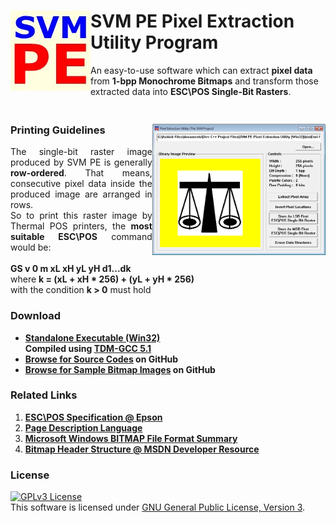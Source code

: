 
<h1>
<img src="res/SVM_PE_WALL.jpg" alt="SVM PE" align="left">
SVM PE Pixel Extraction Utility Program
</h1>

<p>
An easy-to-use software which can extract <b>pixel data</b> from <b>1-bpp Monochrome Bitmaps</b>
and transform those extracted data into <b>ESC\POS Single-Bit Rasters</b>.
</p>

<h3>
<br>Printing Guidelines
<img src="res/SVM_PE_SCRN1.jpg" alt="Main Window" align="right" width="55%" height="55%" />
</h3>

<p align="justify">
The single-bit raster image produced by SVM PE is generally <b>row-ordered</b>. That means, consecutive pixel data
inside the produced image are arranged in rows.<br>So to print this raster image by Thermal POS printers,
the <b>most suitable ESC\POS</b> command would be:
<br><br><b>GS v 0 m xL xH yL yH d1...dk</b>
<br>where <b>k = (xL + xH * 256) + (yL + yH * 256)</b>
<br>with the condition <b>k > 0</b> must hold
</p>

<h3>Download</h3>
<ul>
<li><b>
<a href="https://github.com/AKD92/SVM-PE-Pixel-Extraction-Utility-Program/raw/master/bin/SVM_PE_UTIL.EXE">
Standalone Executable (Win32)</a>
<br>Compiled using <a href="http://tdm-gcc.tdragon.net/about">TDM-GCC 5.1</a>
</b></li>
<li><b>
<a href="/src">Browse for Source Codes</a> on GitHub
</b></li>
<li><b>
<a href="/sample_images">Browse for Sample Bitmap Images</a> on GitHub
</b></li>
</ul>

<h3>Related Links</h3>
<ol>
<li><b>
<a href="http://content.epson.de/fileadmin/content/files/RSD/downloads/escpos.pdf">
ESC\POS Specification @ Epson</a>
</b></li>
<li><b>
<a href="https://en.wikipedia.org/wiki/Page_description_language">Page Description Language</a>
</b></li>
<li><b>
<a href="http://www.fileformat.info/format/bmp/egff.htm">Microsoft Windows BITMAP File Format Summary</a>
</b></li>
<li><b>
<a href="https://msdn.microsoft.com/en-us/library/windows/desktop/dd183376(v=vs.85).aspx">
Bitmap Header Structure @ MSDN Developer Resource</a>
</b></li>
</ol>

<h3>License</h3>
<a rel="license" href="http://www.gnu.org/licenses/gpl-3.0-standalone.html"><img alt="GPLv3 License" style="border-width:0" src="http://www.gnu.org/graphics/gplv3-127x51.png" /></a><br />This software is licensed under <a rel="license" href="http://www.gnu.org/licenses/gpl-3.0-standalone.html">GNU General Public License, Version 3</a>.
